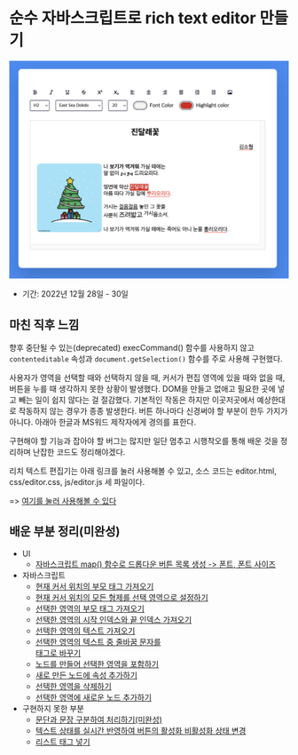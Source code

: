 # 순수 자바스크립트로 rich text editor 만들기

<img src="https://github.com/lazychoi/ankiLike/blob/main/images/Screenshot2022-12-305.05.37.png?raw=true">

- 기간: 2022년 12월 28일 - 30일

## 마친 직후 느낌

향후 중단될 수 있는(deprecated) execCommand() 함수를 사용하지 않고 `contenteditable` 속성과 `document.getSelection()` 함수를 주로 사용해 구현했다. 

사용자가 영역을 선택할 때와 선택하지 않을 때, 커서가 편집 영역에 있을 때와 없을 때, 버튼을 누를 때 생각하지 못한 상황이 발생했다. DOM을 만들고 없애고 필요한 곳에 넣고 빼는 일이 쉽지 않다는 걸 절감했다. 기본적인 작동은 하지만 이곳저곳에서 예상한대로 작동하지 않는 경우가 종종 발생한다. 버튼 하나마다 신경써야 할 부분이 한두 가지가 아니다. 아래아 한글과 MS워드 제작자에게 경의를 표한다.

구현해야 할 기능과 잡아야 할 버그는 많지만 일단 멈추고 시행착오를 통해 배운 것을 정리하며 난잡한 코드도 정리해야겠다. 

리치 텍스트 편집기는 아래 링크를 눌러 사용해볼 수 있고, 소스 코드는 editor.html, css/editor.css, js/editor.js 세 파일이다.

=> [여기를 눌러 사용해볼 수 있다](https://lazychoi.github.io/ankiLike/editor.html)

## 배운 부분 정리(미완성)

- UI
  - [자바스크립트 map() 함수로 드롭다운 버튼 목록 생성 -> 폰트, 폰트 사이즈]()
- 자바스크립트
  - [현재 커서 위치의 부모 태그 가져오기]()
  - [현재 커서 위치의 모든 형제를 선택 영역으로 설정하기]()
  - [선택한 영역의 부모 태그 가져오기]()
  - [선택한 영역의 시작 인덱스와 끝 인덱스 가져오기]()
  - [선택한 영역의 텍스트 가져오기]()
  - [선택한 영역의 텍스트 중 줄바꿈 문자를 <br> 태그로 바꾸기]()
  - [노드를 만들어 선택한 영역을 포함하기]()
  - [새로 만든 노드에 속성 추가하기]()
  - [선택한 영역을 삭제하기]()
  - [선택한 영역에 새로운 노드 추가하기]()
- 구현하지 못한 부분 
  - [문단과 문장 구분하여 처리하기(미완성)]()
  - [텍스트 상태를 실시간 반영하여 버튼의 활성화 비활성화 상태 변경]()
  - [리스트 태그 넣기]()
  
 
